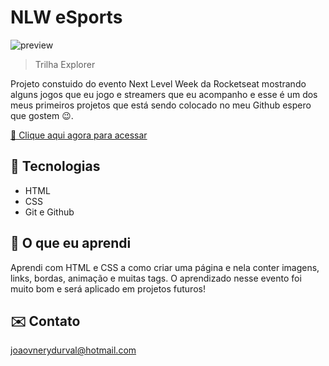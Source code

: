 # NLW eSports 

![preview]()

> Trilha Explorer

Projeto constuido do evento Next Level Week da Rocketseat mostrando alguns jogos que eu jogo e streamers que eu acompanho e esse é um dos meus primeiros projetos que está sendo colocado no meu Github espero que gostem  😉.

[ 🔗 Clique aqui agora para acessar]()

## 🔨 Tecnologias

- HTML
- CSS
- Git e Github

##  📖 O que eu aprendi

Aprendi com HTML e CSS a como criar uma página e nela conter imagens, links, bordas, animação e muitas tags. O aprendizado nesse evento foi muito bom e será aplicado em projetos futuros! 

##  ✉️ Contato

joaovnerydurval@hotmail.com

